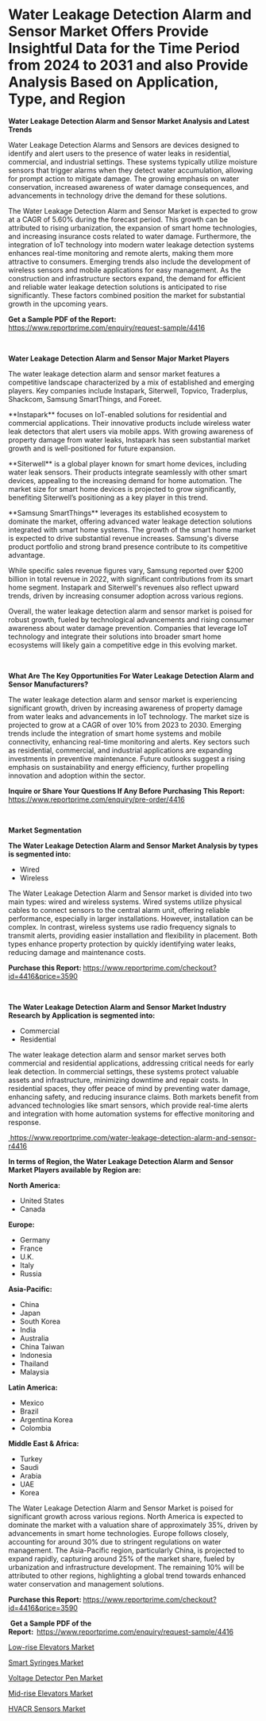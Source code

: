 <p><h1>Water Leakage Detection Alarm and Sensor Market Offers Provide Insightful Data for the Time Period from 2024 to 2031 and also Provide Analysis Based on Application, Type, and Region</h1></p><p><strong>Water Leakage Detection Alarm and Sensor Market Analysis and Latest Trends</strong></p>
<p><p>Water Leakage Detection Alarms and Sensors are devices designed to identify and alert users to the presence of water leaks in residential, commercial, and industrial settings. These systems typically utilize moisture sensors that trigger alarms when they detect water accumulation, allowing for prompt action to mitigate damage. The growing emphasis on water conservation, increased awareness of water damage consequences, and advancements in technology drive the demand for these solutions.</p><p>The Water Leakage Detection Alarm and Sensor Market is expected to grow at a CAGR of 5.60% during the forecast period. This growth can be attributed to rising urbanization, the expansion of smart home technologies, and increasing insurance costs related to water damage. Furthermore, the integration of IoT technology into modern water leakage detection systems enhances real-time monitoring and remote alerts, making them more attractive to consumers. Emerging trends also include the development of wireless sensors and mobile applications for easy management. As the construction and infrastructure sectors expand, the demand for efficient and reliable water leakage detection solutions is anticipated to rise significantly. These factors combined position the market for substantial growth in the upcoming years.</p></p>
<p><strong>Get a Sample PDF of the Report:&nbsp;</strong> <a href="https://www.reportprime.com/enquiry/request-sample/4416">https://www.reportprime.com/enquiry/request-sample/4416</a></p>
<p>&nbsp;</p>
<p><strong>Water Leakage Detection Alarm and Sensor Major Market Players</strong></p>
<p><p>The water leakage detection alarm and sensor market features a competitive landscape characterized by a mix of established and emerging players. Key companies include Instapark, Siterwell, Topvico, Traderplus, Shackcom, Samsung SmartThings, and Foreet.</p><p>**Instapark** focuses on IoT-enabled solutions for residential and commercial applications. Their innovative products include wireless water leak detectors that alert users via mobile apps. With growing awareness of property damage from water leaks, Instapark has seen substantial market growth and is well-positioned for future expansion.</p><p>**Siterwell** is a global player known for smart home devices, including water leak sensors. Their products integrate seamlessly with other smart devices, appealing to the increasing demand for home automation. The market size for smart home devices is projected to grow significantly, benefiting Siterwell’s positioning as a key player in this trend.</p><p>**Samsung SmartThings** leverages its established ecosystem to dominate the market, offering advanced water leakage detection solutions integrated with smart home systems. The growth of the smart home market is expected to drive substantial revenue increases. Samsung's diverse product portfolio and strong brand presence contribute to its competitive advantage.</p><p>While specific sales revenue figures vary, Samsung reported over $200 billion in total revenue in 2022, with significant contributions from its smart home segment. Instapark and Siterwell's revenues also reflect upward trends, driven by increasing consumer adoption across various regions.</p><p>Overall, the water leakage detection alarm and sensor market is poised for robust growth, fueled by technological advancements and rising consumer awareness about water damage prevention. Companies that leverage IoT technology and integrate their solutions into broader smart home ecosystems will likely gain a competitive edge in this evolving market.</p></p>
<p>&nbsp;</p>
<p><strong>What Are The Key Opportunities For Water Leakage Detection Alarm and Sensor Manufacturers?</strong></p>
<p><p>The water leakage detection alarm and sensor market is experiencing significant growth, driven by increasing awareness of property damage from water leaks and advancements in IoT technology. The market size is projected to grow at a CAGR of over 10% from 2023 to 2030. Emerging trends include the integration of smart home systems and mobile connectivity, enhancing real-time monitoring and alerts. Key sectors such as residential, commercial, and industrial applications are expanding investments in preventive maintenance. Future outlooks suggest a rising emphasis on sustainability and energy efficiency, further propelling innovation and adoption within the sector.</p></p>
<p><strong>Inquire or Share Your Questions If Any Before Purchasing This Report:</strong> <a href="https://www.reportprime.com/enquiry/pre-order/4416">https://www.reportprime.com/enquiry/pre-order/4416</a></p>
<p>&nbsp;</p>
<p><strong>Market Segmentation</strong></p>
<p><strong>The Water Leakage Detection Alarm and Sensor Market Analysis by types is segmented into:</strong></p>
<p><ul><li>Wired</li><li>Wireless</li></ul></p>
<p><p>The Water Leakage Detection Alarm and Sensor market is divided into two main types: wired and wireless systems. Wired systems utilize physical cables to connect sensors to the central alarm unit, offering reliable performance, especially in larger installations. However, installation can be complex. In contrast, wireless systems use radio frequency signals to transmit alerts, providing easier installation and flexibility in placement. Both types enhance property protection by quickly identifying water leaks, reducing damage and maintenance costs.</p></p>
<p><strong>Purchase this Report:&nbsp;</strong><a href="https://www.reportprime.com/checkout?id=4416&price=3590">https://www.reportprime.com/checkout?id=4416&price=3590</a></p>
<p>&nbsp;</p>
<p><strong>The Water Leakage Detection Alarm and Sensor Market Industry Research by Application is segmented into:</strong></p>
<p><ul><li>Commercial</li><li>Residential</li></ul></p>
<p><p>The water leakage detection alarm and sensor market serves both commercial and residential applications, addressing critical needs for early leak detection. In commercial settings, these systems protect valuable assets and infrastructure, minimizing downtime and repair costs. In residential spaces, they offer peace of mind by preventing water damage, enhancing safety, and reducing insurance claims. Both markets benefit from advanced technologies like smart sensors, which provide real-time alerts and integration with home automation systems for effective monitoring and response.</p></p>
<p><a href="https://www.reportprime.com/water-leakage-detection-alarm-and-sensor-r4416">&nbsp;https://www.reportprime.com/water-leakage-detection-alarm-and-sensor-r4416</a></p>
<p><strong>In terms of Region, the Water Leakage Detection Alarm and Sensor Market Players available by Region are:</strong></p>
<p>
    <p> <strong> North America: </strong>
        <ul>
            <li>United States</li>
            <li>Canada</li>
        </ul>
        </p> 
    <p> <strong> Europe: </strong>
        <ul>
            <li>Germany</li>
            <li>France</li>
            <li>U.K.</li>
            <li>Italy</li>
            <li>Russia</li>
        </ul>
        </p> 
    <p> <strong> Asia-Pacific: </strong>
        <ul>
            <li>China</li>
            <li>Japan</li>
            <li>South Korea</li>
            <li>India</li>
            <li>Australia</li>
            <li>China Taiwan</li>
            <li>Indonesia</li>
            <li>Thailand</li>
            <li>Malaysia</li>
        </ul>
        </p> 
    <p> <strong> Latin America: </strong>
        <ul>
            <li>Mexico</li>
            <li>Brazil</li>
            <li>Argentina Korea</li>
            <li>Colombia</li>
        </ul>
        </p> 
    <p> <strong> Middle East & Africa: </strong>
        <ul>
            <li>Turkey</li>
            <li>Saudi</li>
            <li>Arabia</li>
            <li>UAE</li>
            <li>Korea</li>
        </ul>
    </p>
    </p>
<p><p>The Water Leakage Detection Alarm and Sensor Market is poised for significant growth across various regions. North America is expected to dominate the market with a valuation share of approximately 35%, driven by advancements in smart home technologies. Europe follows closely, accounting for around 30% due to stringent regulations on water management. The Asia-Pacific region, particularly China, is projected to expand rapidly, capturing around 25% of the market share, fueled by urbanization and infrastructure development. The remaining 10% will be attributed to other regions, highlighting a global trend towards enhanced water conservation and management solutions.</p></p>
<p><strong>Purchase this Report: </strong><a href="https://www.reportprime.com/checkout?id=4416&price=3590">https://www.reportprime.com/checkout?id=4416&price=3590</a></p>
<p>&nbsp;<strong>Get a Sample PDF of the Report:&nbsp;&nbsp;</strong><a href="https://www.reportprime.com/enquiry/request-sample/4416">https://www.reportprime.com/enquiry/request-sample/4416</a></p>
<p><strong></strong></p>
<p><p><a href="https://issuu.com/reportprime-2/docs/low-rise-elevators-market-size-2030_6ce634f0375a53">Low-rise Elevators Market</a></p><p><a href="https://www.linkedin.com/pulse/booming-smart-syringes-market-sector-analysis-growth-projections-v0yde?trackingId=0no%2BJmfuSA2ml75kZnJSeQ%3D%3D">Smart Syringes Market</a></p><p><a href="https://github.com/NarcisoFerry/Market-Research-Report-List-1/blob/main/voltage-detector-pen-market.md">Voltage Detector Pen Market</a></p><p><a href="https://issuu.com/reportprime-2/docs/mid-rise-elevators-market-size-2030_0083e94a0ac67c">Mid-rise Elevators Market</a></p><p><a href="https://github.com/globismark/Market-Research-Report-List-5/blob/main/hvacr-sensors-market.md">HVACR Sensors Market</a></p></p>